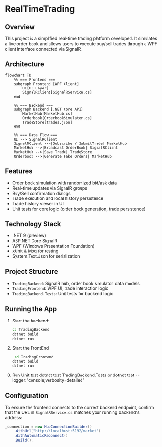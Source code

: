 # RealTimeTrading

## Overview

This project is a simplified real-time trading platform developed. It simulates a live order book and allows users to execute buy/sell trades through a WPF client interface connected via SignalR.

## Architecture
```mermaid
flowchart TD
    %% === Frontend ===
    subgraph Frontend [WPF Client]
        UI[UI Layer]
        SignalRClient[SignalRService.cs]
    end

    %% === Backend ===
    subgraph Backend [.NET Core API]
        MarketHub[MarketHub.cs]
        Orderbook[OrderbookSimulator.cs]
        TradeStore[trades.json]
    end

    %% === Data Flow ===
    UI --> SignalRClient
    SignalRClient -->|Subscribe / SubmitTrade| MarketHub
    MarketHub -->|Broadcast OrderBook| SignalRClient
    MarketHub -->|Save Trade| TradeStore
    Orderbook -->|Generate Fake Orders| MarketHub
```

## Features

- Order book simulation with randomized bid/ask data
- Real-time updates via SignalR groups
- Buy/Sell confirmation dialogs
- Trade execution and local history persistence
- Trade history viewer in UI
- Unit tests for core logic (order book generation, trade persistence)

## Technology Stack

- .NET 9 (preview)
- ASP.NET Core SignalR
- WPF (Windows Presentation Foundation)
- xUnit & Moq for testing
- System.Text.Json for serialization

## Project Structure

- `TradingBackend`: SignalR hub, order book simulator, data models
- `TradingFrontend`: WPF UI, trade interaction logic
- `TradingBackend.Tests`: Unit tests for backend logic

## Running the App

1. Start the backend:

   ```bash
   cd TradingBackend
   dotnet build
   dotnet run
2. Start the FrontEnd

   ```bash
    cd TradingFrontend
   dotnet build
   dotnet run
3. Run Unit test 
   dotnet test TradingBackend.Tests
   or 
   dotnet test --logger:"console;verbosity=detailed"

## Configuration

To ensure the frontend connects to the correct backend endpoint, confirm that the URL in `SignalRService.cs` matches your running backend's address:

```csharp
_connection = new HubConnectionBuilder()
    .WithUrl("http://localhost:5192/market")
    .WithAutomaticReconnect()
    .Build();